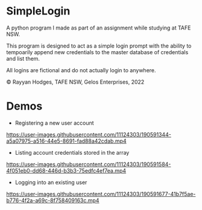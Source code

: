 # SimpleLogin
A python program I made as part of an assignment while studying at TAFE NSW. 

This program is designed to act as a simple login prompt with the ability to tempoarily append new credentials to the master database of credentials and list them.

All logins are fictional and do not actually login to anywhere.

© Rayyan Hodges, TAFE NSW, Gelos Enterprises, 2022


# Demos

- Registering a new user account

https://user-images.githubusercontent.com/11124303/190591344-a5a07975-a516-44e5-8691-fad88a42cdab.mp4

- Listing account credentials stored in the array

https://user-images.githubusercontent.com/11124303/190591584-4f051eb0-dd68-446d-b3b3-75edfc4ef7ea.mp4

- Logging into an existing user

https://user-images.githubusercontent.com/11124303/190591677-41b7f5ae-b776-4f2a-a69c-8f758409163c.mp4

